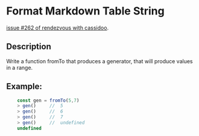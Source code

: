 # Format Markdown Table String

[issue #262 of rendezvous with cassidoo](https://buttondown.email/cassidoo/archive/find-something-youre-passionate-about-and-keep/).

## Description
Write a function fromTo that produces a generator, that will produce values in a range.

## Example:
```ts
	const gen = fromTo(5,7)
	> gen() 	//	5
	> gen() 	//	6
	> gen() 	//	7
	> gen()		//	undefined
	undefined
```